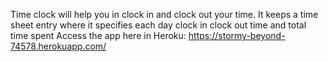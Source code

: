 Time clock will help you in clock in and clock out your time. It keeps a time sheet entry where it specifies each day clock in clock out time and total time spent
Access the app here in Heroku: https://stormy-beyond-74578.herokuapp.com/
